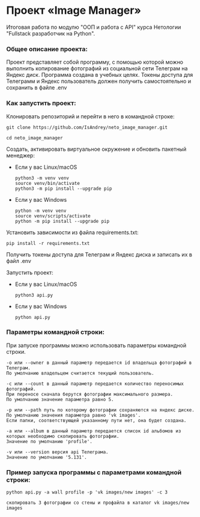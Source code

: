# Проект «Image Manager»
Итоговая работа по модулю "ООП и работа с API" курса Нетологии "Fullstack разработчик на Python".

### Общее описание проекта:
Проект представляет собой программу, с помощью которой можно выполнить копирование фотографий из
социальной сети Телеграм на Яндекс диск. Программа создана в учебных целях. Токены доступа для
Телеграмм и Яндекс пользователь должен получить самостоятельно и сохранить в файле .env

### Как запустить проект:

Клонировать репозиторий и перейти в него в командной строке:

```
git clone https://github.com/IsAndrey/neto_image_manager.git
```

```
cd neto_image_manager
```

Cоздать, активировать виртуальное окружение и обновить пакетный менеджер:

* Если у вас Linux/macOS

    ```
    python3 -m venv venv
    source venv/bin/activate
    python3 -m pip install --upgrade pip
    ```

* Если у вас Windows

    ```
    python -m venv venv
    source venv/scripts/activate
    python -m pip install --upgrade pip
    ```

Установить зависимости из файла requirements.txt:

```
pip install -r requirements.txt
```

Получить токены доступа для Телеграм и Яндекс диска и записать их в файл .env

Запустить проект:

* Если у вас Linux/macOS

    ```
    python3 api.py
    ```

* Если у вас Windows

    ```
    python api.py
    ```

### Параметры командной строки:

При запуске программы можно использовать параметры командной строки.

```
-o или --owner в данный параметр передается id владельца фотографий в Телеграм.
По умолчанию владельцем считается текущий пользователь.
```

```
-с или --count в данный параметр передается количество переносимых фотографий.
При переносе сначала берутся фотографии максимального размера.
По умолчанию значение параметра равно 5.
```

```
-p или --path путь по которому фотографии сохраняются на яндекс диске.
По умолчанию значения параметра равно 'vk images'.
Если папки, соответствующей указанному пути нет, она будет создана.
```

```
-a или --album в данный параметр передается список id альбомов из которых необходимо скопировать фотографии.
Значение по умолчанию 'profile'.
```

```
-v или --version версия api Телеграма.
Значение по умолчанию '5.131'.
```

### Пример запуска программы с параметрами командной строки:

```
python api.py -a wall profile -p 'vk images/new images' -c 3

скопировать 3 фотографии со стены и профайла в каталог vk images/new images
```